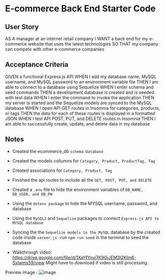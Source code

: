 # E-commerce Back End Starter Code

## User Story 
AS A manager at an internet retail company
I WANT a back end for my e-commerce website that uses the latest technologies
SO THAT my company can compete with other e-commerce companies


## Acceptance Criteria
GIVEN a functional Express.js API
WHEN I add my database name, MySQL username, and MySQL password to an environment variable file
THEN I am able to connect to a database using Sequelize
WHEN I enter schema and seed commands
THEN a development database is created and is seeded with test data
WHEN I enter the command to invoke the application
THEN my server is started and the Sequelize models are synced to the MySQL database
WHEN I open API GET routes in Insomnia for categories, products, or tags
THEN the data for each of these routes is displayed in a formatted JSON
WHEN I test API POST, PUT, and DELETE routes in Insomnia
THEN I am able to successfully create, update, and delete data in my database

## Notes
- Created the ecommerce_db `schema Database` 
- Created the models collumns for `Category, Product, ProductTag, Tag`
- Created associations for `Category, Product, Tag`
- Finished the api routes to include all the `GET, POST, PUT, and DELETE`
- Created a `.env` file to hide the environment variables of `DB_NAME, DB_USER, and DB_PW`
- Using the `dotenv package` to hide the MYSQL username, password, and database
- Using the `MySQL2` and `Sequelize` packages to connect `Express.js API to MYSQL database`
- Syncing the the `Sequelize models to the MySQL` database by the created code inside `server.js`
-run `npm run seed` in the terminal to seed the database


- Walkthrough video: https://drive.google.com/file/d/1XaYfYnyj7K9GjJEM3I2KIm6-Sxlwms59/view
Might have to download if video is still  processing.













Preview image : ![image](https://user-images.githubusercontent.com/104086686/188513289-fa1ab7d1-f8c1-487d-a2c8-de137fa60ac7.png)

